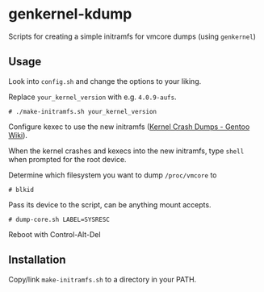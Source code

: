 genkernel-kdump
===============

Scripts for creating a simple initramfs for vmcore dumps (using `genkernel`)

Usage
-----
Look into `config.sh` and change the options to your liking.

Replace `your_kernel_version` with e.g. `4.0.9-aufs`.
```
# ./make-initramfs.sh your_kernel_version
```
Configure kexec to use the new initramfs ([Kernel Crash Dumps - Gentoo Wiki](https://wiki.gentoo.org/wiki/Kernel_Crash_Dumps)).


When the kernel crashes and kexecs into the new initramfs,
type `shell` when prompted for the root device.

Determine which filesystem you want to dump `/proc/vmcore` to
```
# blkid
```

Pass its device to the script, can be anything mount accepts.
```
# dump-core.sh LABEL=SYSRESC
```

Reboot with Control-Alt-Del

Installation
------------
Copy/link `make-initramfs.sh` to a directory in your PATH.
